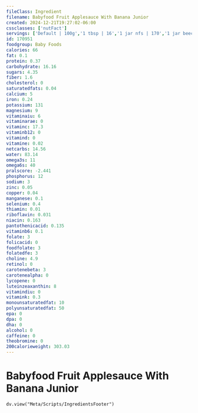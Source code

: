 ```yaml
---
fileClass: Ingredient
filename: Babyfood Fruit Applesauce With Banana Junior
created: 2024-12-21T19:27:02-06:00
cssclasses: ['nutFact']
servings: ['Default | 100g','1 tbsp | 16','1 jar nfs | 170','1 jar beech-nut stage 3 (6 oz) | 170']
id: 170951
foodgroup: Baby Foods
calories: 66
fat: 0.1
protein: 0.37
carbohydrate: 16.16
sugars: 4.35
fiber: 1.6
cholesterol: 0
saturatedfats: 0.04
calcium: 5
iron: 0.24
potassium: 131
magnesium: 9
vitaminaiu: 6
vitaminarae: 0
vitaminc: 17.3
vitaminb12: 0
vitamind: 0
vitamine: 0.02
netcarbs: 14.56
water: 83.14
omega3s: 11
omega6s: 40
pralscore: -2.441
phosphorus: 12
sodium: 3
zinc: 0.05
copper: 0.04
manganese: 0.1
selenium: 0.4
thiamin: 0.01
riboflavin: 0.031
niacin: 0.163
pantothenicacid: 0.135
vitaminb6: 0.1
folate: 3
folicacid: 0
foodfolate: 3
folatedfe: 3
choline: 4.9
retinol: 0
carotenebeta: 3
carotenealpha: 0
lycopene: 0
luteinzeaxanthin: 8
vitamindiu: 0
vitamink: 0.3
monounsaturatedfat: 10
polyunsaturatedfat: 50
epa: 0
dpa: 0
dha: 0
alcohol: 0
caffeine: 0
theobromine: 0
200calorieweight: 303.03
---
```


# Babyfood Fruit Applesauce With Banana Junior

```dataviewjs
dv.view("Meta/Scripts/IngredientsFooter")
```